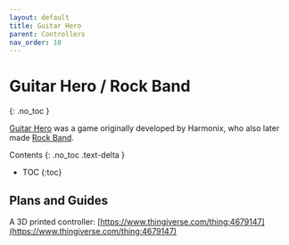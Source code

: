 ```yaml
---
layout: default
title: Guitar Hero
parent: Controllers
nav_order: 10
---
```


# Guitar Hero / Rock Band
{: .no_toc }

[Guitar Hero](https://en.wikipedia.org/wiki/Guitar_Hero) was a game originally developed by Harmonix, who also later made [Rock Band](https://en.wikipedia.org/wiki/Rock_Band).

Contents
{: .no_toc .text-delta }

- TOC
{:toc}

## Plans and Guides

A 3D printed controller: [https://www.thingiverse.com/thing:4679147](https://www.thingiverse.com/thing:4679147)